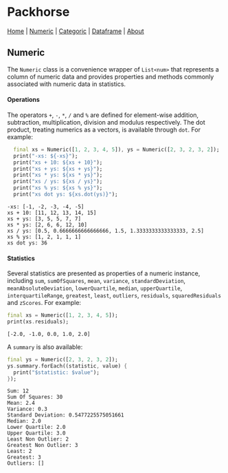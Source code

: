 # Packhorse

[Home](Home.md) | [Numeric](numeric.md) | [Categoric](categoric.md) | [Dataframe](dataframe.md) | [About](about.md)



## Numeric

The `Numeric` class is a convenience wrapper of `List<num>` that represents a column of numeric data and provides properties and methods commonly associated with numeric data in statistics.

#### Operations

The operators `+`, `-`, `*`, `/` and `%` are defined for element-wise addition, subtraction, multiplication, division and modulus respectively. The dot product, treating numerics as a vectors, is available through `dot`. For example:

```dart
  final xs = Numeric([1, 2, 3, 4, 5]), ys = Numeric([2, 3, 2, 3, 2]);
  print("-xs: ${-xs}");
  print("xs + 10: ${xs + 10}");
  print("xs + ys: ${xs + ys}");
  print("xs * ys: ${xs * ys}");
  print("xs / ys: ${xs / ys}");
  print("xs % ys: ${xs % ys}");
  print("xs dot ys: ${xs.dot(ys)}");
```

```text
-xs: [-1, -2, -3, -4, -5]
xs + 10: [11, 12, 13, 14, 15]
xs + ys: [3, 5, 5, 7, 7]
xs * ys: [2, 6, 6, 12, 10]
xs / ys: [0.5, 0.6666666666666666, 1.5, 1.3333333333333333, 2.5]
xs % ys: [1, 2, 1, 1, 1]
xs dot ys: 36

```

#### Statistics

Several statistics are presented as properties of a numeric instance, including `sum`, `sumOfSquares`, `mean`, `variance`, `standardDeviation`, `meanAbsoluteDeviation`, `lowerQuartile`, `median`, `upperQuartile`, `interquartileRange`, `greatest`, `least`, `outliers`, `residuals`, `squaredResiduals` and `zScores`. For example:

```dart
final xs = Numeric([1, 2, 3, 4, 5]);
print(xs.residuals);
```

```text
[-2.0, -1.0, 0.0, 1.0, 2.0]

```

A `summary` is also available:

```dart
final ys = Numeric([2, 3, 2, 3, 2]);
ys.summary.forEach((statistic, value) {
  print("$statistic: $value");
});
```

```text
Sum: 12
Sum Of Squares: 30
Mean: 2.4
Variance: 0.3
Standard Deviation: 0.5477225575051661
Median: 2.0
Lower Quartile: 2.0
Upper Quartile: 3.0
Least Non Outlier: 2
Greatest Non Outlier: 3
Least: 2
Greatest: 3
Outliers: []

```



